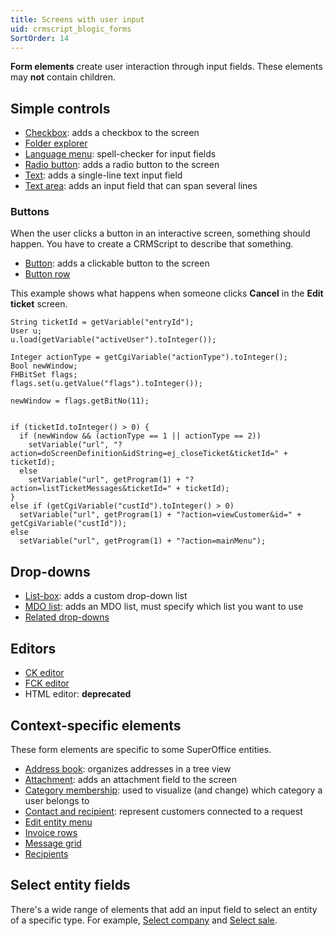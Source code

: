 ```yaml
---
title: Screens with user input
uid: crmscript_blogic_forms
SortOrder: 14
---
```


**Form elements** create user interaction through input fields. These elements may **not** contain children.

## Simple controls

* [Checkbox](@blogic_checkbox): adds a checkbox to the screen
* [Folder explorer](@blogic_tree_explorer)
* [Language menu](@blogic_language_menu): spell-checker for input fields
* [Radio button](@blogic_radiobuttons): adds a radio button to the screen
* [Text](@blogic_text): adds a single-line text input field
* [Text area](@blogic_textarea): adds an input field that can span several lines

### Buttons

When the user clicks a button in an interactive screen, something should happen. You have to create a CRMScript to describe that something.

* [Button](@blogic_button): adds a clickable button to the screen
* [Button row](@blogic_button_row)

This example shows what happens when someone clicks **Cancel** in the **Edit ticket** screen.

```crmscript
String ticketId = getVariable("entryId");
User u;
u.load(getVariable("activeUser").toInteger());

Integer actionType = getCgiVariable("actionType").toInteger();
Bool newWindow;
FHBitSet flags;
flags.set(u.getValue("flags").toInteger());

newWindow = flags.getBitNo(11);


if (ticketId.toInteger() > 0) {
  if (newWindow && (actionType == 1 || actionType == 2))
    setVariable("url", "?action=doScreenDefinition&idString=ej_closeTicket&ticketId=" + ticketId);
  else
    setVariable("url", getProgram(1) + "?action=listTicketMessages&ticketId=" + ticketId);
}
else if (getCgiVariable("custId").toInteger() > 0)
  setVariable("url", getProgram(1) + "?action=viewCustomer&id=" + getCgiVariable("custId"));
else
  setVariable("url", getProgram(1) + "?action=mainMenu");
```

## Drop-downs

* [List-box](@blogic_listbox): adds a custom drop-down list
* [MDO list](@blogic_mdolist): adds an MDO list, must specify which list you want to use
* [Related drop-downs](@blogic_related_dropdowns)

## Editors

* [CK editor](@blogic_ck_editor)
* [FCK editor](@blogic_fck_editor)
* HTML editor: **deprecated**

## Context-specific elements

These form elements are specific to some SuperOffice entities.

* [Address book](@blogic_address_book): organizes addresses in a tree view
* [Attachment](@blogic_attachment): adds an attachment field to the screen
* [Category membership](@blogic_category_membership): used to visualize (and change) which category a user belongs to
* [Contact and recipient](@blogic_contact_and_recipient): represent customers connected to a request
* [Edit entity menu](@blogic_edit_entity_menu)
* [Invoice rows](@blogic_invoice)
* [Message grid](@blogic_message_grid)
* [Recipients](@blogic_recipients)

## Select entity fields

There's a wide range of elements that add an input field to select an entity of a specific type. For example, [Select company](@blogic_select_company) and [Select sale](@blogic_select_sale).
